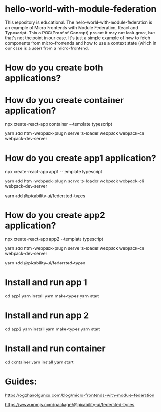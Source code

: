 # hello-world-with-module-federation
This repository is educational. The hello-world-with-module-federation is an example of Micro Frontends with Module Federation, React and Typescript. This a POC(Proof of Concept) project it may not look great, but that's not the point in our case. It's just a simple example of how to fetch components from micro-frontends and how to use a context state (which in our case is a user) from a micro-frontend. 

# How do you create both applications?

# How do you create container application?

npx create-react-app container --template typescript

yarn add html-webpack-plugin serve ts-loader webpack webpack-cli webpack-dev-server

# How do you create app1 application?

npx create-react-app app1 --template typescript

yarn add html-webpack-plugin serve ts-loader webpack webpack-cli webpack-dev-server

yarn add @pixability-ui/federated-types

# How do you create app2 application?

npx create-react-app app2 --template typescript

yarn add html-webpack-plugin serve ts-loader webpack webpack-cli webpack-dev-server

yarn add @pixability-ui/federated-types

# Install and run app 1
cd app1
yarn install
yarn make-types
yarn start

# Install and run app 2
cd app2
yarn install
yarn make-types
yarn start

# Install and run container
cd container
yarn install
yarn start



# Guides: 

https://ogzhanolguncu.com/blog/micro-frontends-with-module-federation

https://www.npmjs.com/package/@pixability-ui/federated-types

